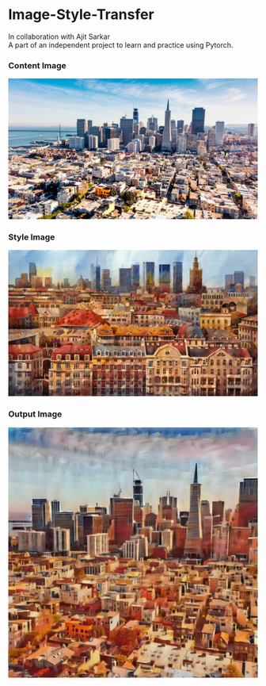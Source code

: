 # Image-Style-Transfer<br /> 
In collaboration with Ajit Sarkar <br />
A part of an independent project to learn and practice using Pytorch.


### Content Image
![alt text](Content_Image.jpg)

### Style Image
![alt text](Style_Image.jpg)

### Output Image
![alt text](Output_Image.JPG)
